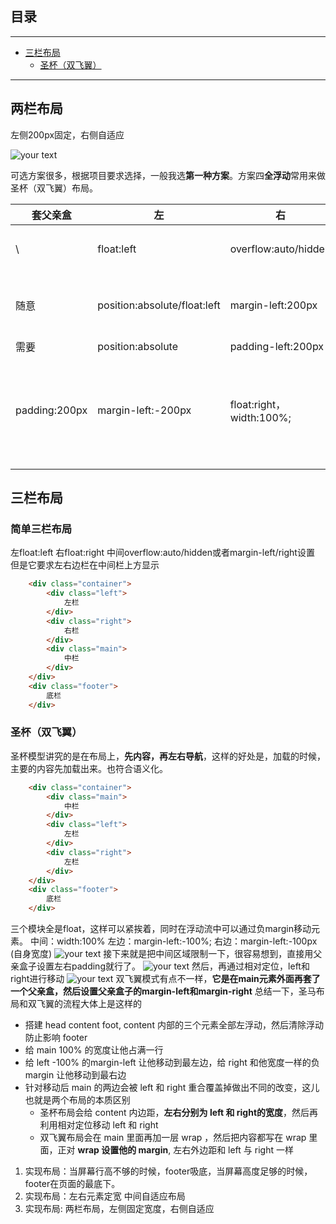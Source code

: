 ## 目录
---
- [三栏布局](#三栏布局)
  - [圣杯（双飞翼）](#圣杯双飞翼)
---


## 两栏布局

左侧200px固定，右侧自适应

![your text](http://o7bk1ffzo.bkt.clouddn.com/1500385653092)



可选方案很多，根据项目要求选择，一般我选**第一种方案**。方案四**全浮动**常用来做圣杯（双飞翼）布局。

| 套父亲盒          | 左                            | 右                       | 原理                                       | 注意                              |
| ------------- | ---------------------------- | ----------------------- | ---------------------------------------- | ------------------------------- |
| \             | float:left                   | overflow:auto/hidden    | BFC紧挨浮动盒子                                | 底下清除浮动或者套个父亲,overflow:hidden    |
| 随意            | position:absolute/float:left | margin-left:200px       | 空出左边的区域                                  | 左侧太高的话，无法撑开container，有底栏的时候问题严重 |
| 需要            | position:absolute            | padding-left:200px      | 空出左边区域                                   | 问题同上                            |
| padding:200px | margin-left:-200px           | float:right，width:100%; | 主区域浮动，浮动盒子相互紧挨，width100%，通过父亲盒子的padding控制左侧区域。 | 父亲盒建立BFC就没什么问题                  |
|               |                              |                         |                                          |                                 |
## 三栏布局
### 简单三栏布局
左float:left
右float:right
中间overflow:auto/hidden或者margin-left/right设置
但是它要求左右边栏在中间栏上方显示
```html
	<div class="container">
		<div class="left">
			左栏
		</div>
		<div class="right">
			右栏
		</div>
		<div class="main">
			中栏
		</div>
	</div>
	<div class="footer">
		底栏
	</div>
```
### 圣杯（双飞翼）
圣杯模型讲究的是在布局上，**先内容，再左右导航**，这样的好处是，加载的时候，主要的内容先加载出来。也符合语义化。
```html
	<div class="container">
		<div class="main">
			中栏
		</div>
		<div class="left">
			左栏
		</div>
		<div class="right">
			左栏
		</div>
	</div>
	<div class="footer">
		底栏
	</div>
```
三个模块全是float，这样可以紧挨着，同时在浮动流中可以通过负margin移动元素。
中间：width:100%
左边：margin-left:-100%;
右边：margin-left:-100px (自身宽度)
![your text](http://o7bk1ffzo.bkt.clouddn.com/1500388510237)
接下来就是把中间区域限制一下，很容易想到，直接用父亲盒子设置左右padding就行了。
![your text](http://o7bk1ffzo.bkt.clouddn.com/1500389357241)
然后，再通过相对定位，left和right进行移动
![your text](http://o7bk1ffzo.bkt.clouddn.com/1500389385555)
双飞翼模式有点不一样，**它是在main元素外面再套了一个父亲盒，然后设置父亲盒子的margin-left和margin-right**
总结一下，圣马布局和双飞翼的流程大体上是这样的
- 搭建 head content foot, content 内部的三个元素全部左浮动，然后清除浮动防止影响 footer
- 给 main 100% 的宽度让他占满一行
- 给 left -100% 的margin-left 让他移动到最左边，给 right 和他宽度一样的负 margin 让他移动到最右边
- 针对移动后 main 的两边会被 left 和 right 重合覆盖掉做出不同的改变，这儿也就是两个布局的本质区别
  - 圣杯布局会给 content 内边距，**左右分别为 left 和 right的宽度**，然后再利用相对定位移动 left 和 right
  - 双飞翼布局会在 main 里面再加一层 wrap ，然后把内容都写在 wrap 里面，正对 **wrap 设置他的 margin**, 左右外边距和 left 与 right 一样
1. 实现布局：当屏幕行高不够的时候，footer吸底，当屏幕高度足够的时候，footer在页面的最底下。
2. 实现布局：左右元素定宽 中间自适应布局
3. 实现布局: 两栏布局，左侧固定宽度，右侧自适应
